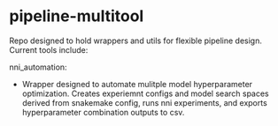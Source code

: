 # pipeline-multitool

Repo designed to hold wrappers and utils for flexible pipeline design. Current tools include:

nni_automation:
* Wrapper designed to automate mulitple model hyperparameter optimization. Creates experiemnt configs and model search spaces derived from snakemake config, runs nni experiments, and exports hyperparameter combination outputs to csv. 
